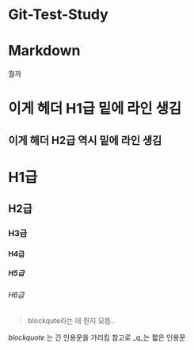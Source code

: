 ﻿# Git-Test-Study
# Markdown 
뭘까

이게 헤더 H1급 밑에 라인 생김
==============

이게 해더 H2급 역시 밑에 라인 생김
--------------

# H1급
## H2급
### H3급
#### H4급
##### H5급
###### H6급

> blockqute라는 데 뭔지 모름..

_blockquote_ 는 긴 인용문을 가리킴
참고로 _q_는 짧은 인용문

